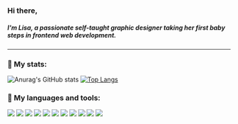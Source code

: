 ### Hi there,
##### I'm Lisa, a passionate self-taught graphic designer taking her first baby steps in frontend web development.
---

### :rabbit2: My stats:
![Anurag's GitHub stats](https://github-readme-stats.vercel.app/api?username=CandidDeer&show_icons=true&theme=dracula&hide_border=true)
[![Top Langs](https://github-readme-stats.vercel.app/api/top-langs/?username=CandidDeer&theme=dracula&hide_border=true)](https://github.com/anuraghazra/github-readme-stats)

### :rabbit2: My languages and tools:
<div>
<img src="https://img.shields.io/badge/-HTML5-f8f8f2?logo=HTML5&logoColor=ff6e96&style=flat&labelColor=282a36" />
<img src="https://img.shields.io/badge/-CSS3-f8f8f2?logo=CSS3&logoColor=ff6e96&style=flat&labelColor=282a36" />

<img src="https://img.shields.io/badge/-Sublime%20Text-f8f8f2?logo=Sublime-Text&logoColor=ff6e96&style=flat&labelColor=282a36" />
<img src="https://img.shields.io/badge/-VS%20Code-f8f8f2?logo=Visual-Studio-Code&logoColor=ff6e96&style=flat&labelColor=282a36" />

<img src="https://img.shields.io/badge/-Adobe%20Illustrator-f8f8f2?logo=Adobe-Illustrator&logoColor=ff6e96&style=flat&labelColor=282a36" />
<img src="https://img.shields.io/badge/-Adobe%20Photoshop-f8f8f2?logo=Adobe-Photoshop&logoColor=ff6e96&style=flat&labelColor=282a36" />
<img src="https://img.shields.io/badge/-Adobe%20InDesign-f8f8f2?logo=Adobe-Indesign&logoColor=ff6e96&style=flat&labelColor=282a36" />
<img src="https://img.shields.io/badge/-Adobe%20XD-f8f8f2?logo=Adobe-XD&logoColor=ff6e96&style=flat&labelColor=282a36" />
<img src="https://img.shields.io/badge/-Affinity%20Photo-f8f8f2?logo=Affinity-Photo&logoColor=ff6e96&style=flat&labelColor=282a36" />
<img src="https://img.shields.io/badge/-Affinity%20Designer-f8f8f2?logo=Affinity-Designer&logoColor=ff6e96&style=flat&labelColor=282a36" />
<img src="https://img.shields.io/badge/-Affinity%20Publisher-f8f8f2?logo=Affinity-Publisher&logoColor=ff6e96&style=flat&labelColor=282a36" />
</div>

<!---
Dracula theme:
title_color: "ff6e96",
icon_color: "79dafa",
text_color: "f8f8f2",
bg_color: "282a36"
--->
